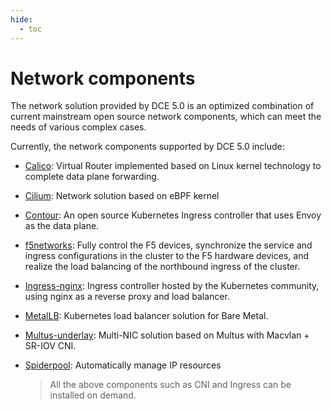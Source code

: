 ```yaml
---
hide:
  - toc
---
```


# Network components

The network solution provided by DCE 5.0 is an optimized combination of current mainstream open source network components, which can meet the needs of various complex cases.



Currently, the network components supported by DCE 5.0 include:

- [Calico](../modules/calico/index.md): Virtual Router implemented based on Linux kernel technology to complete data plane forwarding.
- [Cilium](../modules/cilium/index.md): Network solution based on eBPF kernel
- [Contour](../modules/contour/index.md): An open source Kubernetes Ingress controller that uses Envoy as the data plane.
- [f5networks](../modules/f5networks/index.md): Fully control the F5 devices, synchronize the service and ingress configurations in the cluster to the F5 hardware devices, and realize the load balancing of the northbound ingress of the cluster.
- [Ingress-nginx](../modules/ingress-nginx/index.md): Ingress controller hosted by the Kubernetes community, using nginx as a reverse proxy and load balancer.
- [MetalLB](../modules/metallb/index.md): Kubernetes load balancer solution for Bare Metal.
- [Multus-underlay](../modules/multus-underlay/index.md): Multi-NIC solution based on Multus with Macvlan + SR-IOV CNI.
- [Spiderpool](../modules/spiderpool/index.md): Automatically manage IP resources

  > All the above components such as CNI and Ingress can be installed on demand.
